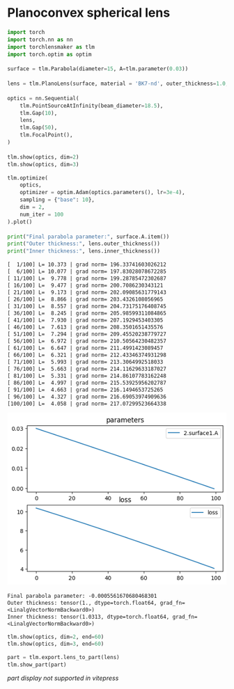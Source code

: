 # Planoconvex spherical lens


```python
import torch
import torch.nn as nn
import torchlensmaker as tlm
import torch.optim as optim

surface = tlm.Parabola(diameter=15, A=tlm.parameter(0.03))

lens = tlm.PlanoLens(surface, material = 'BK7-nd', outer_thickness=1.0, reverse=True)

optics = nn.Sequential(
    tlm.PointSourceAtInfinity(beam_diameter=18.5),
    tlm.Gap(10),
    lens,
    tlm.Gap(50),
    tlm.FocalPoint(),
)

tlm.show(optics, dim=2)
tlm.show(optics, dim=3)
```


<TLMViewer src="./planoconvex_sphere_tlmviewer/planoconvex_sphere_0.json" />



<TLMViewer src="./planoconvex_sphere_tlmviewer/planoconvex_sphere_1.json" />



```python
tlm.optimize(
    optics,
    optimizer = optim.Adam(optics.parameters(), lr=3e-4),
    sampling = {"base": 10},
    dim = 2,
    num_iter = 100
).plot()

print("Final parabola parameter:", surface.A.item())
print("Outer thickness:", lens.outer_thickness())
print("Inner thickness:", lens.inner_thickness())
```

    [  1/100] L= 10.373 | grad norm= 196.33741603026212
    [  6/100] L= 10.077 | grad norm= 197.83028078672285
    [ 11/100] L=  9.778 | grad norm= 199.28785472302687
    [ 16/100] L=  9.477 | grad norm= 200.7086230343121
    [ 21/100] L=  9.173 | grad norm= 202.09085631779143
    [ 26/100] L=  8.866 | grad norm= 203.4326108056965
    [ 31/100] L=  8.557 | grad norm= 204.73175176408745
    [ 36/100] L=  8.245 | grad norm= 205.98599311084865
    [ 41/100] L=  7.930 | grad norm= 207.1929453403305
    [ 46/100] L=  7.613 | grad norm= 208.3501651435576
    [ 51/100] L=  7.294 | grad norm= 209.45520238779727
    [ 56/100] L=  6.972 | grad norm= 210.50564230482357
    [ 61/100] L=  6.647 | grad norm= 211.4991423089457
    [ 66/100] L=  6.321 | grad norm= 212.43346374931298
    [ 71/100] L=  5.993 | grad norm= 213.3064992518033
    [ 76/100] L=  5.663 | grad norm= 214.11629633187027
    [ 81/100] L=  5.331 | grad norm= 214.86107783162248
    [ 86/100] L=  4.997 | grad norm= 215.53925956202787
    [ 91/100] L=  4.663 | grad norm= 216.1494653725265
    [ 96/100] L=  4.327 | grad norm= 216.69053974909636
    [100/100] L=  4.058 | grad norm= 217.07299523664338



    
![png](planoconvex_sphere_files/planoconvex_sphere_2_1.png)
    


    Final parabola parameter: -0.0005561670680468301
    Outer thickness: tensor(1., dtype=torch.float64, grad_fn=<LinalgVectorNormBackward0>)
    Inner thickness: tensor(1.0313, dtype=torch.float64, grad_fn=<LinalgVectorNormBackward0>)



```python
tlm.show(optics, dim=2, end=60)
tlm.show(optics, dim=3, end=60)
```


<TLMViewer src="./planoconvex_sphere_tlmviewer/planoconvex_sphere_2.json" />



<TLMViewer src="./planoconvex_sphere_tlmviewer/planoconvex_sphere_3.json" />



```python
part = tlm.export.lens_to_part(lens)
tlm.show_part(part)
```


<em>part display not supported in vitepress</em>

